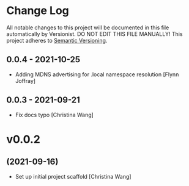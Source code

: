 # Change Log

All notable changes to this project will be documented in this file
automatically by Versionist. DO NOT EDIT THIS FILE MANUALLY!
This project adheres to [Semantic Versioning](http://semver.org/).

## 0.0.4 - 2021-10-25

* Adding MDNS advertising for .local namespace resolution [Flynn Joffray]

## 0.0.3 - 2021-09-21

* Fix docs typo [Christina Wang]

# v0.0.2
## (2021-09-16)

* Set up initial project scaffold [Christina Wang]
